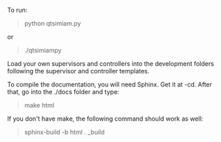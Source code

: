To run: 

> python qtsimiam.py

or

> ./qtsimiampy

Load your own supervisors and controllers into the development folders following the supervisor and controller templates.

To compile the documentation, you will need Sphinx. Get it at -cd.
After that, go into the ./docs folder and type:

> make html

If you don't have make, the following command should work as well:

> sphinx-build -b html . _build

